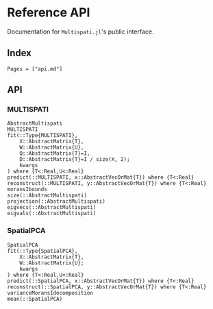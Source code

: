 # Reference API

Documentation for `Multispati.jl`'s public interface.

## Index

```@index
Pages = ["api.md"]
```

## API

### MULTISPATI
```@docs
AbstractMultispati
MULTISPATI
fit(::Type{MULTISPATI},
    X::AbstractMatrix{T},
    W::AbstractMatrix{U},
    Q::AbstractMatrix{T}=I,
    D::AbstractMatrix{T}=I / size(X, 2);
    kwargs
) where {T<:Real,U<:Real}
predict(::MULTISPATI, x::AbstractVecOrMat{T}) where {T<:Real}
reconstruct(::MULTISPATI, y::AbstractVecOrMat{T}) where {T<:Real}
moransIbounds
size(::AbstractMultispati)
projection(::AbstractMultispati)
eigvecs(::AbstractMultispati)
eigvals(::AbstractMultispati)
```

### SpatialPCA

```@docs
SpatialPCA
fit(::Type{SpatialPCA},
    X::AbstractMatrix{T},
    W::AbstractMatrix{U};
    kwargs
) where {T<:Real,U<:Real}
predict(::SpatialPCA, x::AbstractVecOrMat{T}) where {T<:Real}
reconstruct(::SpatialPCA, y::AbstractVecOrMat{T}) where {T<:Real}
varianceMoransIdecomposition
mean(::SpatialPCA)
```